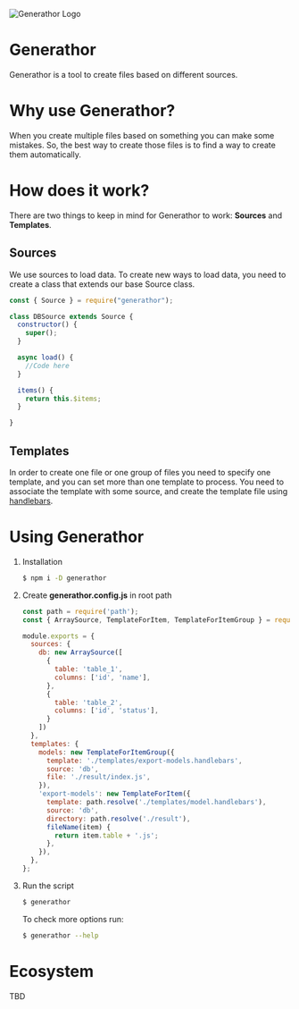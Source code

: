 ![Generathor Logo](https://cldup.com/U-06c9VkSH.png)

# Generathor

Generathor is a tool to create files based on different sources.

# Why use Generathor?

When you create multiple files based on something you can make some mistakes. So, the best way to create those files is to find a way to create them automatically.

# How does it work?

There are two things to keep in mind for Generathor to work: **Sources** and **Templates**.

## Sources

We use sources to load data. To create new ways to load data, you need to create a class that extends our base Source class.

```js
const { Source } = require("generathor");

class DBSource extends Source {
  constructor() {
    super();
  }

  async load() {
    //Code here
  }

  items() {
    return this.$items;
  }

}
``` 

## Templates

In order to create one file or one group of files you need to specify one template, and you can set more than one template to process.
You need to associate the template with some source, and create the template file using [handlebars](https://handlebarsjs.com/). 

# Using Generathor

1. Installation
    ```bash
    $ npm i -D generathor
    ```
    
2. Create **generathor.config.js** in root path
    ```js
    const path = require('path');
    const { ArraySource, TemplateForItem, TemplateForItemGroup } = require('generathor');

    module.exports = {
      sources: {
        db: new ArraySource([
          {
            table: 'table_1',
            columns: ['id', 'name'],
          },
          {
            table: 'table_2',
            columns: ['id', 'status'],
          }
        ])
      },
      templates: {
        models: new TemplateForItemGroup({
          template: './templates/export-models.handlebars',
          source: 'db',
          file: './result/index.js',
        }),
        'export-models': new TemplateForItem({
          template: path.resolve('./templates/model.handlebars'),
          source: 'db',
          directory: path.resolve('./result'),
          fileName(item) {
            return item.table + '.js';
          },
        }),
      },
    };
    ```

3. Run the script
    ```bash
    $ generathor
    ```
    To check more options run:
    ```bash
    $ generathor --help
    ```

# Ecosystem

TBD